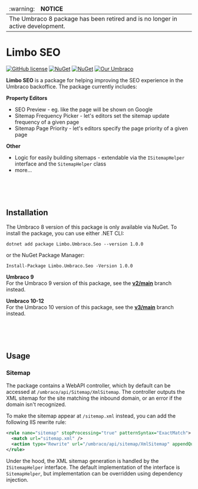 <table>
  <thead>
    <tr>
      <td align="left">
        :warning:
      </td>
      <td align="left" width="100%">
          <strong>NOTICE</strong>
      </td>
    </tr>
  </thead>
  <tbody>
    <tr>
      <td colspan="2">
          The Umbraco 8 package has been retired and is no longer in active development.
      </td>
    </tr>
  </tbody>
</table>

# Limbo SEO

[![GitHub license](https://img.shields.io/badge/license-MIT-blue.svg)](LICENSE.md)
[![NuGet](https://img.shields.io/nuget/vpre/Limbo.Umbraco.Seo.svg)](https://www.nuget.org/packages/Limbo.Umbraco.Seo)
[![NuGet](https://img.shields.io/nuget/dt/Limbo.Umbraco.Seo.svg)](https://www.nuget.org/packages/Limbo.Umbraco.Seo)
[![Our Umbraco](https://img.shields.io/badge/our-umbraco-%233544B1)](https://our.umbraco.com/packages/developer-tools/limbo-seo/)


**Limbo SEO** is a package for helping improving the SEO experience in the Umbraco backoffice. The package currently includes:


**Property Editors**  

- SEO Preview - eg. like the page will be shown on Google
- Sitemap Frequency Picker - let's editors set the sitemap update frequency of a given page
- Sitemap Page Priority - let's editors specify the page priority of a given page

**Other**  

- Logic for easily building sitemaps - extendable via the `ISitemapHelper` interface and the `SitemapHelper` class
- more...



<br /><br /><br />

## Installation

The Umbraco 8 version of this package is only available via NuGet. To install the package, you can use either .NET CLI:

```
dotnet add package Limbo.Umbraco.Seo --version 1.0.0
```

or the NuGet Package Manager:

```
Install-Package Limbo.Umbraco.Seo -Version 1.0.0
```

**Umbraco 9**  
For the Umbraco 9 version of this package, see the [**v2/main**](https://github.com/limbo-works/Limbo.Umbraco.Seo/tree/v2/main) branch instead.

**Umbraco 10-12**  
For the Umbraco 10 version of this package, see the [**v3/main**](https://github.com/limbo-works/Limbo.Umbraco.Seo/tree/v3/main) branch instead.




<br /><br /><br />

## Usage

### Sitemap

The package contains a WebAPI controller, which by default can be accessed at `/umbraco/api/Sitemap/XmlSitemap`. The controller outputs the XML sitemap for the site matching the inbound domain, or an error if the domain isn't recognized.

To make the sitemap appear at `/sitemap.xml` instead, you can add the following IIS rewrite rule:

```xml
<rule name="sitemap" stopProcessing="true" patternSyntax="ExactMatch">
  <match url="sitemap.xml" />
  <action type="Rewrite" url="/umbraco/api/sitemap/XmlSitemap" appendQueryString="false" redirectType="Found" statusCode="200" />
</rule>
```

Under the hood, the XML sitemap generation is handled by the `ISitemapHelper` interface. The default implementation of the interface is `SitemapHelper`, but implementation can be overridden using dependency injection.
